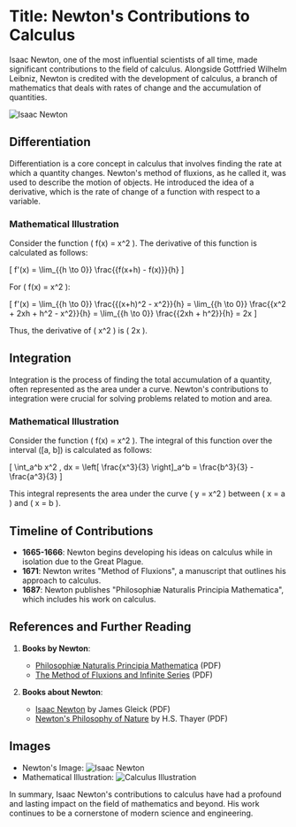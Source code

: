 # Title: Newton's Contributions to Calculus

Isaac Newton, one of the most influential scientists of all time, made significant contributions to the field of calculus. Alongside Gottfried Wilhelm Leibniz, Newton is credited with the development of calculus, a branch of mathematics that deals with rates of change and the accumulation of quantities.

![Isaac Newton](https://upload.wikimedia.org/wikipedia/commons/d/d1/Sir_Isaac_Newton_%281643-1727%29.jpg)

## Differentiation

Differentiation is a core concept in calculus that involves finding the rate at which a quantity changes. Newton's method of fluxions, as he called it, was used to describe the motion of objects. He introduced the idea of a derivative, which is the rate of change of a function with respect to a variable.

### Mathematical Illustration

Consider the function \( f(x) = x^2 \). The derivative of this function is calculated as follows:

\[ f'(x) = \lim_{{h \to 0}} \frac{{f(x+h) - f(x)}}{h} \]

For \( f(x) = x^2 \):

\[ f'(x) = \lim_{{h \to 0}} \frac{{(x+h)^2 - x^2}}{h} = \lim_{{h \to 0}} \frac{{x^2 + 2xh + h^2 - x^2}}{h} = \lim_{{h \to 0}} \frac{{2xh + h^2}}{h} = 2x \]

Thus, the derivative of \( x^2 \) is \( 2x \).

## Integration

Integration is the process of finding the total accumulation of a quantity, often represented as the area under a curve. Newton's contributions to integration were crucial for solving problems related to motion and area.

### Mathematical Illustration

Consider the function \( f(x) = x^2 \). The integral of this function over the interval \([a, b]\) is calculated as follows:

\[ \int_a^b x^2 \, dx = \left[ \frac{x^3}{3} \right]_a^b = \frac{b^3}{3} - \frac{a^3}{3} \]

This integral represents the area under the curve \( y = x^2 \) between \( x = a \) and \( x = b \).

## Timeline of Contributions

- **1665-1666**: Newton begins developing his ideas on calculus while in isolation due to the Great Plague.
- **1671**: Newton writes "Method of Fluxions", a manuscript that outlines his approach to calculus.
- **1687**: Newton publishes "Philosophiæ Naturalis Principia Mathematica", which includes his work on calculus.

## References and Further Reading

1. **Books by Newton**:
   - [Philosophiæ Naturalis Principia Mathematica](https://archive.org/details/philomathematica00newtrich) (PDF)
   - [The Method of Fluxions and Infinite Series](https://archive.org/details/methodfluxionsa00colwgoog) (PDF)

2. **Books about Newton**:
   - [Isaac Newton](https://archive.org/details/isaacnewton0000glei) by James Gleick (PDF)
   - [Newton's Philosophy of Nature](https://archive.org/details/newtonsphilosoph0000unse) by H.S. Thayer (PDF)

## Images

- Newton's Image: ![Isaac Newton](https://upload.wikimedia.org/wikipedia/commons/d/d1/Sir_Isaac_Newton_%281643-1727%29.jpg)
- Mathematical Illustration: ![Calculus Illustration](https://upload.wikimedia.org/wikipedia/commons/thumb/d/d6/Derivative_of_a_polynomial.svg/2000px-Derivative_of_a_polynomial.svg.png)

In summary, Isaac Newton's contributions to calculus have had a profound and lasting impact on the field of mathematics and beyond. His work continues to be a cornerstone of modern science and engineering.
